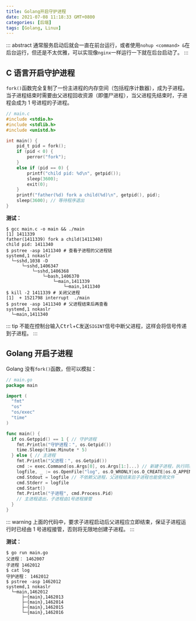 ```yaml
---
title: Golang开启守护进程
date: 2021-07-08 11:18:33 GMT+0800
categories: [后端]
tags: [Golang, Linux]
---
```


::: abstract
通常服务启动后就会一直在前台运行，或者使用`nohup <command> &`在后台运行，但还是不太优雅，可以实现像`nginx`一样运行一下就在后台启动了。
:::

<!-- more -->

## C 语言开启守护进程

`fork()`函数完全复制了一份主进程的内存空间（包括程序计数器），成为子进程。当子进程结束时需要由父进程回收资源（即僵尸进程），当父进程先结束时，子进程会成为 1 号进程的子进程。

```c
// main.c
#include <stdio.h>
#include <stdlib.h>
#include <unistd.h>

int main() {
    pid_t pid = fork();
    if (pid < 0) {
        perror("fork");
    }
    else if (pid == 0) {
        printf("child pid: %d\n", getpid());
        sleep(3600);
        exit(0);
    }
    printf("father(%d) fork a child(%d)\n", getpid(), pid);
    sleep(3600); // 等待程序退出
}
```

**测试：**

```terminal
$ gcc main.c -o main && ./main
[1] 1411339
father(1411339) fork a child(1411340)
child pid: 1411340
$ pstree -asp 1411340 # 查看子进程的父进程链
systemd,1 nokaslr
  └─sshd,1038 -D
      └─sshd,1406347
          └─sshd,1406368
              └─bash,1406370
                  └─main,1411339
                      └─main,1411340
$ kill -2 1411339 # 关闭父进程
[1]  + 1521798 interrupt  ./main
$ pstree -asp 1411340 # 父进程结束后再查看
systemd,1 nokaslr
  └─main,1411340
```

::: tip
不能在控制台输入<kbd>Ctrl</kbd>+<kbd>C</kbd>发送`SIGINT`信号中断父进程，这样会将信号传递到子进程。
:::

## Golang 开启子进程

Golang 没有`fork()`函数，但可以模拟：

```go
// main.go
package main

import (
  "fmt"
  "os"
  "os/exec"
  "time"
)

func main() {
  if os.Getppid() == 1 { // 守护进程
    fmt.Println("守护进程：", os.Getpid())
    time.Sleep(time.Minute * 5)
  } else { // 主进程
    fmt.Println("父进程：", os.Getpid())
    cmd := exec.Command(os.Args[0], os.Args[1:]...) // 新建子进程，执行同样的代码
    logfile, _ := os.OpenFile("log", os.O_WRONLY|os.O_CREATE|os.O_APPEND, 0777)
    cmd.Stdout = logfile // 不依赖父进程，父进程结束后子进程也能使用文件
    cmd.Stderr = logfile
    cmd.Start()
    fmt.Println("子进程", cmd.Process.Pid)
    // 主进程退出，子进程由1号进程接管
  }
}

```

::: warning
上面的代码中，要求子进程启动后父进程应立即结束，保证子进程运行时已经由 1 号进程接管，否则将无限地创建子进程。
:::

**测试：**

```terminal
$ go run main.go
父进程： 1462007
子进程 1462012
$ cat log
守护进程： 1462012
$ pstree -asp 1462012
systemd,1 nokaslr
  └─main,1462012
      ├─{main},1462013
      ├─{main},1462014
      ├─{main},1462015
      └─{main},1462016
```